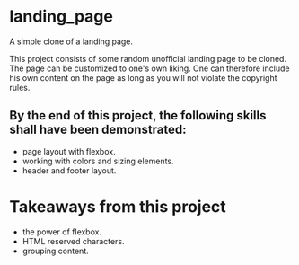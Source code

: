 # landing_page
A simple  clone of a landing page.

This project consists of some random unofficial landing page to be cloned. The page can be customized to one's own liking. One can therefore include his own content on the page as long as you will not violate the copyright rules.

## By the end of this project, the following skills shall have been demonstrated:

- page layout with flexbox.
- working with colors and sizing elements.
- header and footer layout.

# Takeaways from this project

- the power of flexbox.
- HTML reserved characters.
- grouping content.